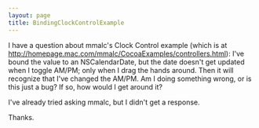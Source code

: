 ```yaml
---
layout: page
title: BindingClockControlExample
---
```


I have a question about mmalc's Clock Control example (which is at http://homepage.mac.com/mmalc/CocoaExamples/controllers.html): I've bound the value to an NSCalendarDate, but the date doesn't get updated when I toggle AM/PM; only when I drag the hands around. Then it will recognize that I've changed the AM/PM.
Am I doing something wrong, or is this just a bug? If so, how would I get around it?

I've already tried asking mmalc, but I didn't get a response.

Thanks.


